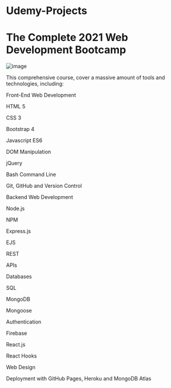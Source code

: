 # Udemy-Projects
# The Complete 2021 Web Development Bootcamp
![image](https://user-images.githubusercontent.com/61155626/125989295-856d8d94-c56e-4360-b67b-d9b0f29882de.png)




This comprehensive course, cover a massive amount of tools and technologies, including:

Front-End Web Development

HTML 5

CSS 3

Bootstrap 4

Javascript ES6

DOM Manipulation

jQuery

Bash Command Line

Git, GitHub and Version Control

Backend Web Development

Node.js

NPM

Express.js

EJS

REST

APIs

Databases

SQL

MongoDB

Mongoose

Authentication

Firebase

React.js

React Hooks

Web Design

Deployment with GitHub Pages, Heroku and MongoDB Atlas

